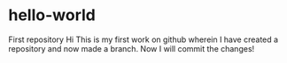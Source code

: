 # hello-world
First repository
Hi This is my first work on github wherein I have created a repository and now made a branch. Now I will commit the changes!
